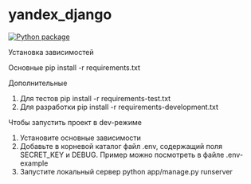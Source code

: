 # yandex_django
[![Python package](https://github.com/ArtemVX/yandex_django/actions/workflows/python-package.yml/badge.svg)](https://github.com/ArtemVX/yandex_django/actions/workflows/python-package.yml)

Установка зависимостей

Основные pip install -r requirements.txt

Дополнительные 
1. Для тестов pip install -r requirements-test.txt
2. Для разработки pip install -r requirements-development.txt


Чтобы запустить проект в dev-режиме
1. Установите основные зависимости 
2. Добавьте в корневой каталог файл .env, содержащий поля SECRET_KEY и DEBUG. Пример можно посмотреть в файле .env-example
4. Запустите локальный сервер python app/manage.py runserver
